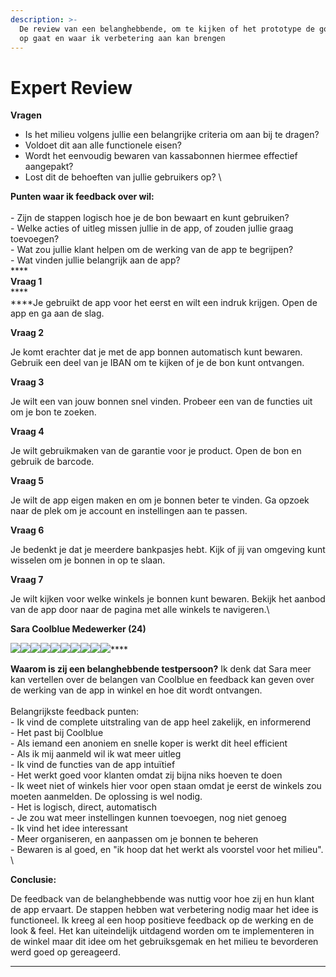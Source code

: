 ```yaml
---
description: >-
  De review van een belanghebbende, om te kijken of het prototype de goede kant
  op gaat en waar ik verbetering aan kan brengen
---
```


# Expert Review

**Vragen**

* Is het milieu volgens jullie een belangrijke criteria om aan bij te dragen?&#x20;
* Voldoet dit aan alle functionele eisen?&#x20;
* Wordt het eenvoudig bewaren van kassabonnen hiermee effectief aangepakt?&#x20;
* Lost dit de behoeften van jullie gebruikers op? \


**Punten waar ik feedback over wil:**\
\
\- Zijn de stappen logisch hoe je de bon bewaart en kunt gebruiken?\
\- Welke acties of uitleg missen jullie in de app, of zouden jullie graag toevoegen? \
\- Wat zou jullie klant helpen om de werking van de app te begrijpen? \
\- Wat vinden jullie belangrijk aan de app? \
****\
**Vraag 1**\
****\
****Je gebruikt de app voor het eerst en wilt een indruk krijgen. Open de app en ga aan de slag.

**Vraag 2**&#x20;

Je komt erachter dat je met de app bonnen automatisch kunt bewaren. Gebruik een deel van je IBAN om te kijken of je de bon kunt ontvangen.

**Vraag 3**&#x20;

Je wilt een van jouw bonnen snel vinden. Probeer een van de functies uit om je bon te zoeken.

**Vraag 4**

Je wilt gebruikmaken van de garantie voor je product. Open de bon en gebruik de barcode.

**Vraag 5**

Je wilt de app eigen maken en om je bonnen beter te vinden. Ga opzoek naar de plek om je account en instellingen aan te passen.&#x20;

**Vraag 6**&#x20;

Je bedenkt je dat je meerdere bankpasjes hebt. Kijk of jij van omgeving kunt wisselen om je bonnen in op te slaan.&#x20;

**Vraag 7**&#x20;

Je wilt kijken voor welke winkels je bonnen kunt bewaren. Bekijk het aanbod van de app door naar de pagina met alle winkels te navigeren.\


**Sara Coolblue Medewerker (24)**&#x20;

****![](../.gitbook/assets/1.jpeg)****![](<../.gitbook/assets/2 (3).jpeg>)****![](<../.gitbook/assets/3 (5).jpeg>)****![](<../.gitbook/assets/4 (4).jpeg>)****![](../.gitbook/assets/5.jpeg)****![](../.gitbook/assets/8.jpeg)****![](../.gitbook/assets/9.jpeg)****![](../.gitbook/assets/10.jpeg)****![](../.gitbook/assets/7.jpeg)****![](../.gitbook/assets/6.jpeg)****

**Waarom is zij een belanghebbende testpersoon?** Ik denk dat Sara meer kan vertellen over de belangen van Coolblue en feedback kan geven over de werking van de app in winkel en hoe dit wordt ontvangen.\
\
Belangrijkste feedback punten:\
\- Ik vind de complete uitstraling van de app heel zakelijk, en informerend\
\- Het past bij Coolblue\
\- Als iemand een anoniem en snelle koper is werkt dit heel efficient\
\- Als ik mij aanmeld wil ik wat meer uitleg\
\- Ik vind de functies van de app intuïtief \
\- Het werkt goed voor klanten omdat zij bijna niks hoeven te doen\
\- Ik weet niet of winkels hier voor open staan omdat je eerst de winkels zou moeten aanmelden. De oplossing is wel nodig. \
\- Het is logisch, direct, automatisch\
\- Je zou wat meer instellingen kunnen toevoegen, nog niet genoeg\
\- Ik vind het idee interessant \
\- Meer organiseren, en aanpassen om je bonnen te beheren\
\-  Bewaren is al goed, en "ik hoop dat het werkt als voorstel voor het milieu". \


**Conclusie:**

De feedback van de belanghebbende was nuttig voor hoe zij en hun klant de app ervaart. De stappen hebben wat verbetering nodig maar het idee is functioneel. Ik kreeg al een hoop positieve feedback op de werking en de look & feel. Het kan uiteindelijk uitdagend worden om te implementeren in de winkel maar dit idee om het gebruiksgemak en het milieu te bevorderen werd goed op gereageerd.

****



